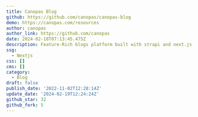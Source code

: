 ```yaml
---
title: Canopas Blog
github: https://github.com/canopas/canopas-blog
demo: https://canopas.com/resources
author: canopas
author_link: https://github.com/canopas
date: 2024-02-18T07:13:45.475Z
description: Feature-Rich blogs platform built with strapi and next.js
ssg:
  - Nextjs
css: []
cms: []
category:
  - Blog
draft: false
publish_date: '2022-11-02T12:28:14Z'
update_date: '2024-02-19T12:24:24Z'
github_star: 32
github_fork: 5
---
```

